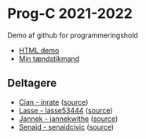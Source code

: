 # Prog-C 2021-2022

Demo af github for programmeringshold

- [HTML demo](html-demo/) 
- [Min tændstikmand](stickman-demo/)

## Deltagere

- [Cian - inrate](https://inrate.github.io/) ([source](https://github.com/inrate/inrate.github.io))
- [Lasse - lasse53444](https://lasse53444.github.io/) ([source](https://github.com/lasse53444/lasse53444.github.io))
- [Jannek - jannekwithe](https://jannekwithe.github.io/) ([source](https://github.com/jannekwithe/jannekwithe.github.io))
- [Senaid - senaidcivic](https://senaidcivic.github.io/) ([source](https://github.com/senaidcivic/senaidcivic.github.io))
